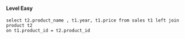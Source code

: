 #### Level Easy


```
select t2.product_name , t1.year, t1.price from sales t1 left join product t2 
on t1.product_id = t2.product_id

```
